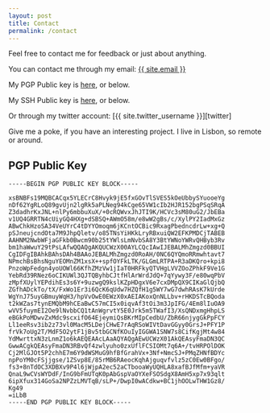 ```yaml
---
layout: post
title: Contact
permalink: /contact
---
```


Feel free to contact me for feedback or just about anything.

You can contact me through my email: [{{ site.email }}][email]

My PGP Public key is [here](res/gpg_cpmachado_key.asc), or below.

My SSH Public key is [here](res/ssh_cpmachado_key.asc), or below.

Or through my twitter account: [{{ site.twitter_username }}][twitter]

Give me a poke, if you have an interesting project.
I live in Lisbon, so remote or around.

## PGP Public Key


```
-----BEGIN PGP PUBLIC KEY BLOCK-----

xsBNBFs19MQBCACqx5YLECrC8Hvyk9jE5fxGOvTlSVES5kOeUbbySYuooeYg
nDf62YgRLoQ89gvUjn2lgRk5aPLNeg94kCge65VW1cIb2HJR152bgPSqSRqA
Z3dadhrKxJNL+nlPy6mbbuXuX/+0cRQWvxJhJTI9K/HCVc3sM80uG2/JbEBa
v1UQ4GRRTN4cUiyGQ4HXg+dSBSQ+AWmO58m/e8wW2gBs/c/XylPY2IadMxGz
ABwChkHzoSA34VeUYrC4tDYYOmoqm6jKCntOCBic9RxagPbedncdrLw+xg+Q
pSJneujcndOta7M9JhpQletv/o85TNsYiHKkLryRBxuiQW2EFKPMDCjTABEB
AAHNM2NwbWFjaGFkb0Bwcm90b25tYWlsLmNvbSA8Y3BtYWNoYWRvQHByb3Rv
bm1haWwuY29tPsLAfwQQAQgAKQUCWzX00AYLCQcIAwIJEBALMhZmgzd0BBUI
CgIDFgIBAhkBAhsDAh4BAAoJEBALMhZmgzd0RoAH/0NC6QYQmoRRmwhtavt7
NPmchBsBhsNguYEOMnZM1xsX++spfOYFkLTK/GLGmLRTPA+R3aDKQro+kpi8
PnzoWpFedgn4yoUOWl66KfhZMzVw1jIaT0HRFkyQTVHgLVVZOoZPhkF9Ve1G
YebRd39RNez6oCIKUWl3QJTQByhbCJtfHlArWrdJdQ+7qYywy3F/e80wqPbV
zMpfXUylYEPdihEs3s6Y+9uzwgQ9kslKZpHDgxV6e7cxDMpQX9CIKaGlQjbQ
ZGfhADckTo/tX/FxWo1Er3i6QcK6qUdw7HZQfH1g5WY7wG7dwhRAsK7kUrde
WgYnJ75uyGBmuyWqH3/hpVvOwE0EWzX0xAEIAKoxQnNLLbv+rHKDSTcBQoda
t2kWZas7tynEMQbM9hCEaBwC57mCI5x0iqvAf3tOi3m3JpIFG/4Em8lIuOA9
wVV5fuymEI2Oe9lNvbbCQ1tAnWgrvtY5E0Jrk5m5TWafI3/XsQNDxmgHhpLS
eBGkPoMDwvZxMdc9scxifO64EjeymiQsBKrMIpCedbU/ZbR66njygGkPpFCY
Ll1eeRsv3ib2z73vl0MacM5LDejCHwE7rAqRSoWIVtDavGGyy0GrsJ+PFY1P
frVk7oUg2T/MdF5O2ytF1jBv5tbGCNfKOuIyIGGWA1SNW7s8CifKgjMt4w84
YdMwrttxN3zLnmZ1o6kAEQEAAcLAaAQYAQgAEwUCWzX01AkQEAsyFmaDN3QC
GwwACgkQEAsyFmaDN3RBvQf4zwlyuho0zxUflFCSIOMt7q6A+/tvHRPOlDOK
Cj2MlGJOt5P2chhE7m6Y9dWSMuG9hfBfGrahVx+3Nf+NmcSJ+PMqZHNfBDYc
npPoYM0cFSjjgse/1ZSvp8E/85rMB6RAeocKqhAjguqvfvlz5zC0Ew0BFgo/
fs3+8nTdOC3XDBXv9P4l6jWjpA2ec52aCTbooaWyUQHLA8xafBJfMfm+yaVR
QnaL9wCVsWYDdF/InG9bFmUTqK0pAbGspVaOYXeFSOSdgX8AmH5xp7x93qlt
6ipXfux314GoSa2NPZzLMVTqB/sLP+/DwpI0wACdkw+BC1jhOOLwTHW1Gz8/
Kg49
=iLbB
-----END PGP PUBLIC KEY BLOCK-----
```


[email]: mailto:{{site.email}}
